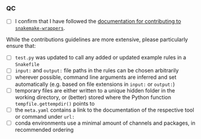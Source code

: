 <!-- Ensure that the PR title follows conventional commit style (<type>: <description>)-->
<!-- Possible types are here: https://github.com/commitizen/conventional-commit-types/blob/master/index.json -->

<!-- Add a description of your PR here-->

### QC
<!-- Make sure that you can tick the boxes below. -->

* [ ] I confirm that I have followed the [documentation for contributing to `snakemake-wrappers`](https://snakemake-wrappers.readthedocs.io/en/stable/contributing.html).

While the contributions guidelines are more extensive, please particularly ensure that:
* [ ] `test.py` was updated to call any added or updated example rules in a `Snakefile`
* [ ] `input:` and `output:` file paths in the rules can be chosen arbitrarily
* [ ] wherever possible, command line arguments are inferred and set automatically (e.g. based on file extensions in `input:` or `output:`)
* [ ] temporary files are either written to a unique hidden folder in the working directory, or (better) stored where the Python function `tempfile.gettempdir()` points to 
* [ ] the `meta.yaml` contains a link to the documentation of the respective tool or command under `url:`
* [ ] conda environments use a minimal amount of channels and packages, in recommended ordering
